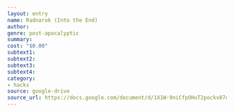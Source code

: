 ```yaml
---
layout: entry 
name: Radnarok (Into the End)
author: 
genre: post-apocalyptic
summary: 
cost: "$0.00"
subtext1: 
subtext2: 
subtext3: 
subtext4: 
category:
- hacks
source: google-drive
source_url: https://docs.google.com/document/d/1X1W-9niCfpOHuT2pockv87dDi8nI1IP6b-uymYEW1OM/edit%23
---
```

